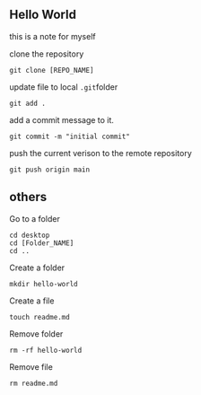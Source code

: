 ## Hello World 

this is a note for myself 

clone the repository
```
git clone [REPO_NAME]
```
update file to local `.git`folder
```
git add .
```

add a commit message to it.

```
git commit -m "initial commit"

```
push the current verison to the remote repository

```
git push origin main
```

## others

Go to a folder
```
cd desktop
cd [Folder_NAME]
cd ..
```

Create a folder

```
mkdir hello-world
```

Create a file

```
touch readme.md
```

Remove folder

```
rm -rf hello-world
```
Remove file

```
rm readme.md
```


